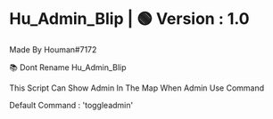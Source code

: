 
# Hu_Admin_Blip | 🟢 Version : 1.0

Made By Houman#7172

📚 Dont Rename Hu_Admin_Blip

This Script Can Show Admin In The Map When Admin Use Command

Default Command : 'toggleadmin'

